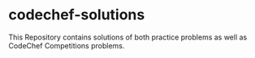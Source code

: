 # codechef-solutions
This Repository contains solutions of both practice problems as well as CodeChef Competitions problems.
